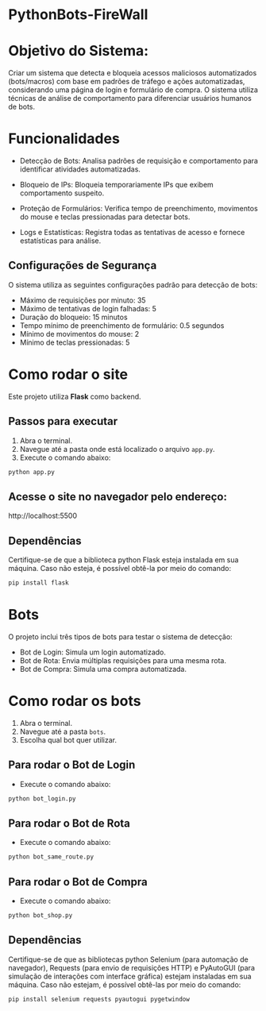 # PythonBots-FireWall

# Objetivo do Sistema:

Criar um sistema que detecta e bloqueia acessos maliciosos automatizados (bots/macros) com base em padrões de tráfego e ações automatizadas, considerando uma página de login e formulário de compra.  O sistema utiliza técnicas de análise de comportamento para diferenciar usuários humanos de bots.

# Funcionalidades

- Detecção de Bots: Analisa padrões de requisição e comportamento para identificar atividades automatizadas.

- Bloqueio de IPs: Bloqueia temporariamente IPs que exibem comportamento suspeito.

- Proteção de Formulários: Verifica tempo de preenchimento, movimentos do mouse e teclas pressionadas para detectar bots.

- Logs e Estatísticas: Registra todas as tentativas de acesso e fornece estatísticas para análise.

## Configurações de Segurança

O sistema utiliza as seguintes configurações padrão para detecção de bots:

- Máximo de requisições por minuto: 35
- Máximo de tentativas de login falhadas: 5
- Duração do bloqueio: 15 minutos
- Tempo mínimo de preenchimento de formulário: 0.5 segundos
- Mínimo de movimentos do mouse: 2
- Mínimo de teclas pressionadas: 5

# Como rodar o site

Este projeto utiliza **Flask** como backend.

## Passos para executar

1. Abra o terminal.
2. Navegue até a pasta onde está localizado o arquivo `app.py`.
3. Execute o comando abaixo:

```bash
python app.py
```

## Acesse o site no navegador pelo endereço:

http://localhost:5500

## Dependências

Certifique-se de que a biblioteca python Flask esteja instalada em sua máquina. Caso não esteja, é possível obtê-la por meio do comando:

```bash
pip install flask
```

# Bots

O projeto inclui três tipos de bots para testar o sistema de detecção:

- Bot de Login: Simula um login automatizado.
- Bot de Rota: Envia múltiplas requisições para uma mesma rota.
- Bot de Compra: Simula uma compra automatizada.

# Como rodar os bots

1. Abra o terminal.
2. Navegue até a pasta `bots`.
3. Escolha qual bot quer utilizar.

## Para rodar o Bot de Login

- Execute o comando abaixo:

```bash
python bot_login.py
```

## Para rodar o Bot de Rota

- Execute o comando abaixo:

```bash
python bot_same_route.py
```

## Para rodar o Bot de Compra

- Execute o comando abaixo:
```bash
python bot_shop.py
```

## Dependências

Certifique-se de que as bibliotecas python Selenium (para automação de navegador), Requests (para envio de requisições HTTP) e PyAutoGUI (para simulação de interações com interface gráfica) estejam instaladas em sua máquina. Caso não estejam, é possível obtê-las por meio do comando:

```bash
pip install selenium requests pyautogui pygetwindow
```
